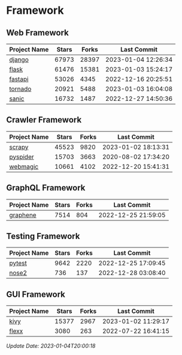 # Framework

## Web Framework
| Project Name | Stars | Forks | Last Commit |
| ------------ | ----- | ----- | ----------- |
| [django](https://github.com/django/django) | 67973 | 28397 | 2023-01-04 12:26:34 |
| [flask](https://github.com/pallets/flask) | 61476 | 15381 | 2023-01-03 15:24:17 |
| [fastapi](https://github.com/tiangolo/fastapi) | 53026 | 4345 | 2022-12-16 20:25:51 |
| [tornado](https://github.com/tornadoweb/tornado) | 20921 | 5488 | 2023-01-03 16:04:08 |
| [sanic](https://github.com/sanic-org/sanic) | 16732 | 1487 | 2022-12-27 14:50:36 |

## Crawler Framework
| Project Name | Stars | Forks | Last Commit |
| ------------ | ----- | ----- | ----------- |
| [scrapy](https://github.com/scrapy/scrapy) | 45523 | 9820 | 2023-01-02 18:13:31 |
| [pyspider](https://github.com/binux/pyspider) | 15703 | 3663 | 2020-08-02 17:34:20 |
| [webmagic](https://github.com/code4craft/webmagic) | 10661 | 4102 | 2022-12-20 15:41:31 |

## GraphQL Framework
| Project Name | Stars | Forks | Last Commit |
| ------------ | ----- | ----- | ----------- |
| [graphene](https://github.com/graphql-python/graphene) | 7514 | 804 | 2022-12-25 21:59:05 |

## Testing Framework
| Project Name | Stars | Forks | Last Commit |
| ------------ | ----- | ----- | ----------- |
| [pytest](https://github.com/pytest-dev/pytest) | 9642 | 2220 | 2022-12-25 17:09:45 |
| [nose2](https://github.com/nose-devs/nose2) | 736 | 137 | 2022-12-28 03:08:40 |

## GUI Framework
| Project Name | Stars | Forks | Last Commit |
| ------------ | ----- | ----- | ----------- |
| [kivy](https://github.com/kivy/kivy) | 15377 | 2967 | 2023-01-02 11:29:17 |
| [flexx](https://github.com/flexxui/flexx) | 3080 | 263 | 2022-07-22 16:41:15 |

*Update Date: 2023-01-04T20:00:18*